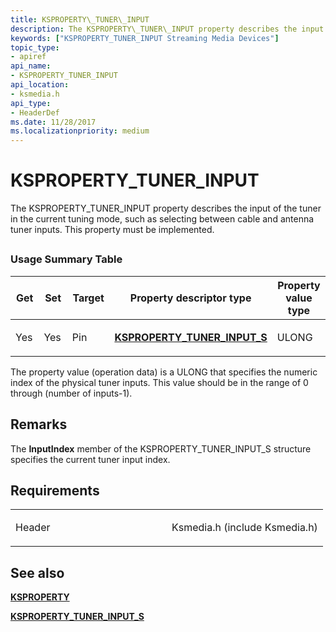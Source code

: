 ```yaml
---
title: KSPROPERTY\_TUNER\_INPUT
description: The KSPROPERTY\_TUNER\_INPUT property describes the input of the tuner in the current tuning mode, such as selecting between cable and antenna tuner inputs. This property must be implemented.
keywords: ["KSPROPERTY_TUNER_INPUT Streaming Media Devices"]
topic_type:
- apiref
api_name:
- KSPROPERTY_TUNER_INPUT
api_location:
- ksmedia.h
api_type:
- HeaderDef
ms.date: 11/28/2017
ms.localizationpriority: medium
---
```


# KSPROPERTY\_TUNER\_INPUT


The KSPROPERTY\_TUNER\_INPUT property describes the input of the tuner in the current tuning mode, such as selecting between cable and antenna tuner inputs. This property must be implemented.

## <span id="ddk_ksproperty_tuner_input_ks"></span><span id="DDK_KSPROPERTY_TUNER_INPUT_KS"></span>


### Usage Summary Table

<table>
<colgroup>
<col width="20%" />
<col width="20%" />
<col width="20%" />
<col width="20%" />
<col width="20%" />
</colgroup>
<thead>
<tr class="header">
<th>Get</th>
<th>Set</th>
<th>Target</th>
<th>Property descriptor type</th>
<th>Property value type</th>
</tr>
</thead>
<tbody>
<tr class="odd">
<td><p>Yes</p></td>
<td><p>Yes</p></td>
<td><p>Pin</p></td>
<td><p><a href="/windows-hardware/drivers/ddi/ksmedia/ns-ksmedia-ksproperty_tuner_input_s" data-raw-source="[&lt;strong&gt;KSPROPERTY_TUNER_INPUT_S&lt;/strong&gt;](/windows-hardware/drivers/ddi/ksmedia/ns-ksmedia-ksproperty_tuner_input_s)"><strong>KSPROPERTY_TUNER_INPUT_S</strong></a></p></td>
<td><p>ULONG</p></td>
</tr>
</tbody>
</table>

 

The property value (operation data) is a ULONG that specifies the numeric index of the physical tuner inputs. This value should be in the range of 0 through (number of inputs-1).

## Remarks

The **InputIndex** member of the KSPROPERTY\_TUNER\_INPUT\_S structure specifies the current tuner input index.

## Requirements

<table>
<colgroup>
<col width="50%" />
<col width="50%" />
</colgroup>
<tbody>
<tr class="odd">
<td><p>Header</p></td>
<td>Ksmedia.h (include Ksmedia.h)</td>
</tr>
</tbody>
</table>

## See also


[**KSPROPERTY**](/windows-hardware/drivers/ddi/ks/ns-ks-ksidentifier)

[**KSPROPERTY\_TUNER\_INPUT\_S**](/windows-hardware/drivers/ddi/ksmedia/ns-ksmedia-ksproperty_tuner_input_s)

